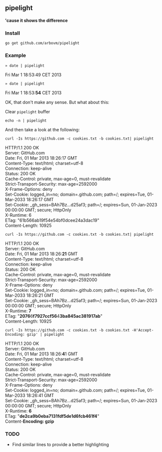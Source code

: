 ## pipelight

#### 'cause it shows the difference


### Install

    go get github.com/arbovm/pipelight
    
### Example

    » date | pipelight

Fri Mar  1 18:53:49 CET 2013

    » date | pipelight
    
Fri Mar  1 18:53:<b>54</b> CET 2013

OK, that don't make any sense. But what about this:
  
Clear ``pipelight`` buffer

    echo -n | pipelight

And then take a look at the following:

                                            
    curl -Is https://github.com -c cookies.txt -b cookies.txt| pipelight
    
HTTP/1.1 200 OK<br>
Server: GitHub.com<br>
Date: Fri, 01 Mar 2013 18:26:17 GMT<br>
Content-Type: text/html; charset=utf-8<br>
Connection: keep-alive<br>
Status: 200 OK<br>
Cache-Control: private, max-age=0, must-revalidate<br>
Strict-Transport-Security: max-age=2592000<br>
X-Frame-Options: deny<br>
Set-Cookie: logged_in=no; domain=.github.com; path=/; expires=Tue, 01-Mar-2033 18:26:17 GMT<br>
Set-Cookie: _gh_sess=BAh7Bz...d25af3; path=/; expires=Sun, 01-Jan-2023 00:00:00 GMT; secure; HttpOnly<br>
X-Runtime: 6<br>
ETag: "61b566ab19f54e54bf0dcee24a3dac19"<br>
Content-Length: 10925<br>



    curl -Is https://github.com -c cookies.txt -b cookies.txt| pipelight
    
HTTP/1.1 200 OK<br>
Server: GitHub.com<br>
Date: Fri, 01 Mar 2013 18:26:<b>21</b> GMT<br>
Content-Type: text/html; charset=utf-8<br>
Connection: keep-alive<br>
Status: 200 OK<br>
Cache-Control: private, max-age=0, must-revalidate<br>
Strict-Transport-Security: max-age=2592000<br>
X-Frame-Options: deny<br>
Set-Cookie: logged_in=no; domain=.github.com; path=/; expires=Tue, 01-Mar-2033 18:26:21 GMT<br>
Set-Cookie: _gh_sess=BAh7Bz...d25af3; path=/; expires=Sun, 01-Jan-2023 00:00:00 GMT; secure; HttpOnly<br>
X-Runtime: <b>7</b><br>
ETag: "<b>2076</b>6<b>f7927ccf56</b>4<b>3ba845ac381917ab</b>"<br>
Content-Length: 10925<br>



    curl -Is https://github.com -c cookies.txt -b cookies.txt -H'Accept-Encoding: gzip' | pipelight
    
HTTP/1.1 200 OK<br>
Server: GitHub.com<br>
Date: Fri, 01 Mar 2013 18:26:<b>4</b>1 GMT<br>
Content-Type: text/html; charset=utf-8<br>
Connection: keep-alive<br>
Status: 200 OK<br>
Cache-Control: private, max-age=0, must-revalidate<br>
Strict-Transport-Security: max-age=2592000<br>
X-Frame-Options: deny<br>
Set-Cookie: logged_in=no; domain=.github.com; path=/; expires=Tue, 01-Mar-2033 18:26:41 GMT<br>
Set-Cookie: _gh_sess=BAh7Bz...d25af3; path=/; expires=Sun, 01-Jan-2023 00:00:00 GMT; secure; HttpOnly<br>
X-Runtime: <b>6</b><br>
ETag: "<b>de2ca9b0eba7131fdf5de1d6fcb461f4</b>"<br>
Content-<b>Encoding: gzip</b><br>
 
 
### TODO
 
 - Find similar lines to provide a better highlighting

 
